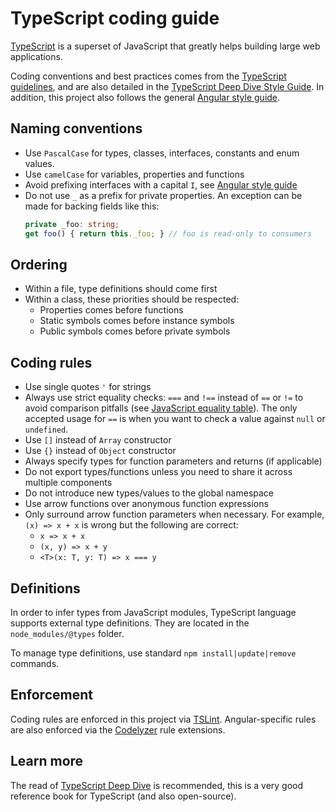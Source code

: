 # TypeScript coding guide

[TypeScript](http://www.typescriptlang.org) is a superset of JavaScript that greatly helps building large web
applications.

Coding conventions and best practices comes from the
[TypeScript guidelines](https://github.com/Microsoft/TypeScript/wiki/Coding-guidelines), and are also detailed in the
[TypeScript Deep Dive Style Guide](https://basarat.gitbooks.io/typescript/content/docs/styleguide/styleguide.html).
In addition, this project also follows the general [Angular style guide](https://angular.io/styleguide).

## Naming conventions

-   Use `PascalCase` for types, classes, interfaces, constants and enum values.
-   Use `camelCase` for variables, properties and functions
-   Avoid prefixing interfaces with a capital `I`, see [Angular style guide](https://angular.io/styleguide#!#03-03)
-   Do not use `_` as a prefix for private properties. An exception can be made for backing fields like this:
    ```typescript
    private _foo: string;
    get foo() { return this._foo; } // foo is read-only to consumers
    ```

## Ordering

-   Within a file, type definitions should come first
-   Within a class, these priorities should be respected:
    -   Properties comes before functions
    -   Static symbols comes before instance symbols
    -   Public symbols comes before private symbols

## Coding rules

-   Use single quotes `'` for strings
-   Always use strict equality checks: `===` and `!==` instead of `==` or `!=` to avoid comparison pitfalls (see
    [JavaScript equality table](https://dorey.github.io/JavaScript-Equality-Table/)).
    The only accepted usage for `==` is when you want to check a value against `null` or `undefined`.
-   Use `[]` instead of `Array` constructor
-   Use `{}` instead of `Object` constructor
-   Always specify types for function parameters and returns (if applicable)
-   Do not export types/functions unless you need to share it across multiple components
-   Do not introduce new types/values to the global namespace
-   Use arrow functions over anonymous function expressions
-   Only surround arrow function parameters when necessary.
    For example, `(x) => x + x` is wrong but the following are correct:
    -   `x => x + x`
    -   `(x, y) => x + y`
    -   `<T>(x: T, y: T) => x === y`

## Definitions

In order to infer types from JavaScript modules, TypeScript language supports external type definitions. They are
located in the `node_modules/@types` folder.

To manage type definitions, use standard `npm install|update|remove` commands.

## Enforcement

Coding rules are enforced in this project via [TSLint](https://github.com/palantir/tslint).
Angular-specific rules are also enforced via the [Codelyzer](https://github.com/mgechev/codelyzer) rule extensions.

## Learn more

The read of [TypeScript Deep Dive](https://basarat.gitbooks.io/typescript) is recommended, this is a very good
reference book for TypeScript (and also open-source).
